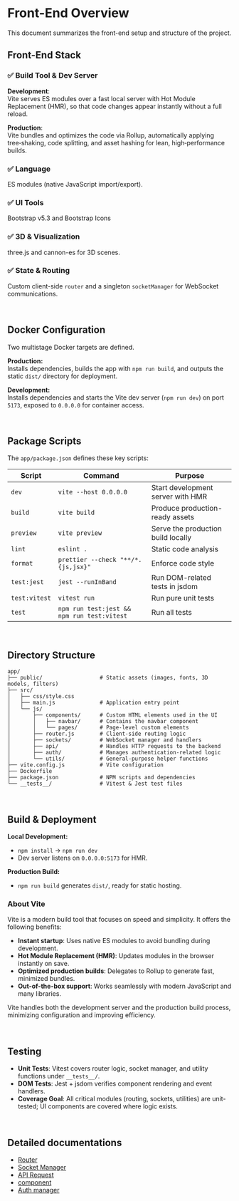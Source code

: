 # Front-End Overview

This document summarizes the front-end setup and structure of the project.

## Front-End Stack

### ✅ Build Tool & Dev Server

**Development**:   
Vite serves ES modules over a fast local server with Hot Module Replacement (HMR), so that code changes appear instantly without a full reload.  

**Production**:  
Vite bundles and optimizes the code via Rollup, automatically applying tree‑shaking, code splitting, and asset hashing for lean, high‑performance builds.

### ✅ Language

ES modules (native JavaScript import/export).

### ✅ UI Tools

Bootstrap v5.3 and Bootstrap Icons

### ✅ 3D & Visualization

three.js and cannon-es for 3D scenes.

### ✅ State & Routing

Custom client-side `router` and a singleton `socketManager` for WebSocket communications.

</br>

## Docker Configuration

Two multistage Docker targets are defined.

**Production:**  
Installs dependencies, builds the app with `npm run build`, and outputs the static `dist/` directory for deployment.

**Development:**   
Installs dependencies and starts the Vite dev server (`npm run dev`) on port `5173`, exposed to `0.0.0.0` for container access.

</br>

## Package Scripts

The `app/package.json` defines these key scripts:

| Script        | Command                                    | Purpose                            |
| ------------- | ------------------------------------------ | ---------------------------------- |
| `dev`         | `vite --host 0.0.0.0`                      | Start development server with HMR  |
| `build`       | `vite build`                               | Produce production-ready assets    |
| `preview`     | `vite preview`                             | Serve the production build locally |
| `lint`        | `eslint .`                                 | Static code analysis               |
| `format`      | `prettier --check "**/*.{js,jsx}"`         | Enforce code style                 |
| `test:jest`   | `jest --runInBand`                         | Run DOM-related tests in jsdom     |
| `test:vitest` | `vitest run`                               | Run pure unit tests                |
| `test`        | `npm run test:jest && npm run test:vitest` | Run all tests                      |

</br>

## Directory Structure

```
app/
├── public/                  # Static assets (images, fonts, 3D models, filters)
├── src/
│   ├── css/style.css
│   ├── main.js              # Application entry point
│   └── js/
│       ├── components/      # Custom HTML elements used in the UI
│       │   ├── navbar/      # Contains the navbar component
│       │   └── pages/       # Page-level custom elements
│       ├── router.js        # Client-side routing logic
│       ├── sockets/         # WebSocket manager and handlers
│       ├── api/             # Handles HTTP requests to the backend
│       ├── auth/            # Manages authentication-related logic
│       └── utils/           # General-purpose helper functions
├── vite.config.js           # Vite configuration
├── Dockerfile 
├── package.json             # NPM scripts and dependencies
└── __tests__/               # Vitest & Jest test files
```

</br>

## Build & Deployment

**Local Development:**   
- `npm install` → `npm run dev`
- Dev server listens on `0.0.0.0:5173` for HMR.

**Production Build:**   
- `npm run build` generates `dist/`, ready for static hosting.

### About Vite

Vite is a modern build tool that focuses on speed and simplicity. It offers the following benefits:

- **Instant startup**: Uses native ES modules to avoid bundling during development.
- **Hot Module Replacement (HMR)**: Updates modules in the browser instantly on save.
- **Optimized production builds**: Delegates to Rollup to generate fast, minimized bundles.
- **Out-of-the-box support**: Works seamlessly with modern JavaScript and many libraries.

Vite handles both the development server and the production build process, minimizing configuration and improving efficiency.

</br>

## Testing

- **Unit Tests**: Vitest covers router logic, socket manager, and utility functions under `__tests__/`.
- **DOM Tests**: Jest + jsdom verifies component rendering and event handlers.
- **Coverage Goal**: All critical modules (routing, sockets, utilities) are unit-tested; UI components are covered where logic exists.

</br>

## Detailed documentations

- [Router](./ROUTER.md)
- [Socket Manager](./SOCKET_MANAGER.md)
- [API Request](./API_REQUEST.md)
- [component](./COMPONENT.md)
- [Auth manager](./AUTH_MANAGER.md)

